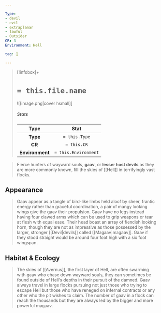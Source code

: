 ```yaml
---

Type:
- devil
- evil
- extraplanar
- lawful
- Outsider
CR: 3
Environment: Hell

tag: 👹

---
```


> [!infobox]+
> #  `= this.file.name`
> ![[image.png|cover hsmall]]
> ##### Stats
> Type | Stat |
> :---:|:---:|
> **Type** | `= this.Type` |
> **CR** | `= this.CR` |
> **Environment** | `= this.Environment` |



> Fierce hunters of wayward souls, **gaav**, or **lesser host devils** as they are more commonly known, fill the skies of [[Hell]] in terrifyingly vast flocks.


## Appearance

> Gaav appear as a tangle of bird-like limbs held aloof by sheer, frantic energy rather than graceful coordination, a pair of mangy looking wings give the gaav their propulsion. Gaav have no legs instead having four clawed arms which can be used to grip weapons or tear at flesh with equal ease. Their head boast an array of fiendish looking horn, though they are not as impressive as those possessed by the larger, stronger [[Devil|devils]] called [[Magaav|magaav]]. Gaav if they stood straight would be around four foot high with a six foot wingspan.


## Habitat & Ecology

> The skies of [[Avernus]], the first layer of Hell, are often swarming with gaav who chase down wayward souls, they can sometimes be found outside of Hell's depths in their pursuit of the damned. Gaav always travel in large flocks pursuing not just those who trying to escape Hell but those who have reneged on infernal contracts or any other who the pit wishes to claim. The number of gaav in a flock can reach the thousands but they are always led by the bigger and more powerful magaav.









